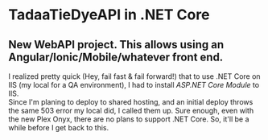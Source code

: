 # TadaaTieDyeAPI in .NET Core
New WebAPI project.  This allows using an Angular/Ionic/Mobile/whatever front end.
-----
 I realized pretty quick (Hey, fail fast & fail forward!) that to use .NET Core on IIS (my local for a QA environment), I had 
to install *ASP.NET Core Module* to IIS.  
Since I'm planing to deploy to shared hosting, and an initial deploy throws the same 503 error my local did, I called them up.  Sure enough, even with the new Plex Onyx, there are no plans to support .NET Core.  So, it'll be a while before I get back to this.
